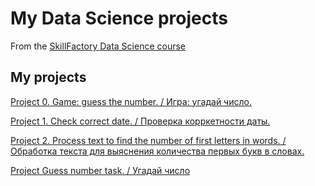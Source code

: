 # My Data Science projects
From the [SkillFactory Data Science course](https://skillfactory.ru/data-scientist-pro)

## My projects

[Project 0. Game: guess the number. / Игра: угадай число.](https://github.com/SerjClmb/DS-Git-Hub-Repository/tree/main/project_0)

[Project 1. Check correct date. / Проверка корркетности даты.](https://github.com/SerjClmb/DS-Git-Hub-Repository/tree/main/project_1)

[Project 2. Process text to find the number of first letters in words. / Обработка текста для выяснения количества первых букв в словах.](https://github.com/SerjClmb/DS-Git-Hub-Repository/tree/main/project_2)

[Project Guess number task. / Угадай число](https://github.com/SerjClmb/DS-Git-Hub-Repository/tree/main/guess-number-task)